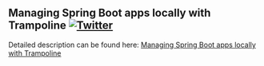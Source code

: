 ## Managing Spring Boot apps locally with Trampoline  [![Twitter](https://img.shields.io/twitter/follow/piotr_minkowski.svg?style=social&logo=twitter&label=Follow%20Me)](https://twitter.com/piotr_minkowski)

Detailed description can be found here: [Managing Spring Boot apps locally with Trampoline](https://piotrminkowski.wordpress.com/2018/06/08/managing-spring-boot-apps-locally-with-trampoline/) 

